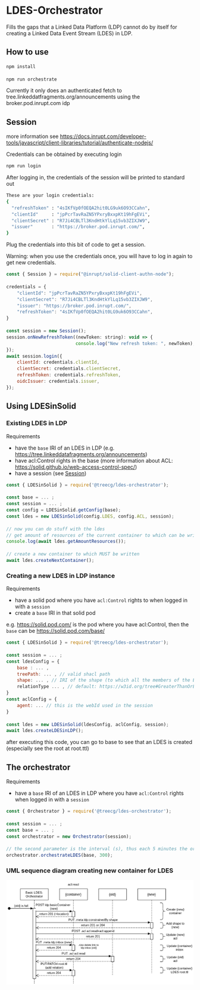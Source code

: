 # LDES-Orchestrator
Fills the gaps that a Linked Data Platform (LDP) cannot do by itself for creating a Linked Data Event Stream (LDES) in LDP.

## How to use

```bash
npm install

npm run orchestrate
```

Currently it only does an authenticated fetch to tree.linkeddatfragments.org/announcements using the broker.pod.inrupt.com idp

## Session

more information see https://docs.inrupt.com/developer-tools/javascript/client-libraries/tutorial/authenticate-nodejs/

Credentials can be obtained by executing login

```bash
npm run login
```

 After logging in, the credentials of the session will be printed to standard out

```bash
These are your login credentials:
{
  "refreshToken" : "4sIKfVp0fOEQA2hit0LG9uk6O93CCahn",
  "clientId"     : "jpPcrTavRaZN5YPxryBxxpKt19hFgEVi",
  "clientSecret" : "R7Ji4CBLTl3KndHtkYlLq15vb3ZIXJW9",
  "issuer"       : "https://broker.pod.inrupt.com/",
}
```

Plug the credentials into this bit of code to get a session.

Warning: when you use the credentials once, you will have to log in again to get new credentials.

```javascript
const { Session } = require("@inrupt/solid-client-authn-node");

credentials = {
    "clientId": "jpPcrTavRaZN5YPxryBxxpKt19hFgEVi",
    "clientSecret": "R7Ji4CBLTl3KndHtkYlLq15vb3ZIXJW9",
    "issuer": "https://broker.pod.inrupt.com/",
    "refreshToken": "4sIKfVp0fOEQA2hit0LG9uk6O93CCahn",
}

const session = new Session();
session.onNewRefreshToken((newToken: string): void => {
                          console.log("New refresh token: ", newToken);
});
await session.login({
    clientId: credentials.clientId,
    clientSecret: credentials.clientSecret,
    refreshToken: credentials.refreshToken,
    oidcIssuer: credentials.issuer,
});
```

## Using LDESinSolid

### Existing LDES in LDP

Requirements

* have the `base` IRI of an LDES in LDP (e.g. https://tree.linkeddatafragments.org/announcements)
* have acl:Control rights in the base (more information about ACL: https://solid.github.io/web-access-control-spec/)
* have a session (see [Session](#session))

```javascript
const { LDESinSolid } = require('@treecg/ldes-orchestrator');

const base = ... ;
const session = ... ;
const config = LDESinSolid.getConfig(base);
const ldes = new LDESinSolid(config.LDES, config.ACL, session);

// now you can do stuff with the ldes
// get amount of resources of the current container to which can be written
console.log(await ldes.getAmountResources());

// create a new container to which MUST be written
await ldes.createNextContainer();
```



### Creating a new LDES in LDP instance

Requirements

* have a solid pod where you have `acl:Control` rights to when logged in with a `session`
* create a `base` IRI in that solid pod

e.g.
https://solid.pod.com/ is the pod where you have acl:Control, then the `base` can be https://solid.pod.com/base/
```javascript
const { LDESinSolid } = require('@treecg/ldes-orchestrator');

const session = ... ;
const ldesConfig = {
    base : ... ,
    treePath: ... , // valid shacl path
    shape: ... , // IRI of the shape (to which all the members of the EventStream must conform to) (note: currently only SHACL shapes)
    relationType ... , // default: https://w3id.org/tree#GreaterThanOrEqualToRelation
}
const aclConfig = {
    agent: ... // this is the webId used in the session
}

const ldes = new LDESinSolid(ldesConfig, aclConfig, session);
await ldes.createLDESinLDP();
```

after executing this code, you can go to base to see that an LDES is created (especially see the root at <base>root.ttl)

## The orchestrator

Requirements

* have a `base` IRI of an LDES in LDP where you have `acl:Control` rights when logged in with a `session`

```javascript
const { Orchestrator } = require('@treecg/ldes-orchestrator');

const session = ... ;
const base = ... ;
const orchestrator = new Orchestrator(session);

// the second parameter is the interval (s), thus each 5 minutes the orchestrator runs and when needed creates a new container
orchestrator.orchestrateLDES(base, 300);

```

### UML sequence diagram creating new container for LDES

![img](img/Sequence_diagram_orchestrate.png)
